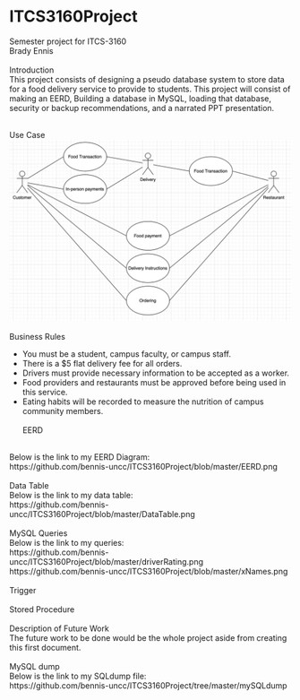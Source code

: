 # ITCS3160Project
Semester project for ITCS-3160
<br>
Brady Ennis
<br><br>
Introduction
<br>
  This project consists of designing a pseudo database system to store data for a food delivery service to provide to students. This project will consist of making an EERD, Building a database in MySQL, loading that database, security or backup recommendations, and a narrated PPT presentation.
<br><br>
  
Use Case
<br>
![Use Case](https://github.com/bennis-uncc/ITCS3160Project/blob/master/UseCase.png)
<br><br>
Business Rules
<br>
- You must be a student, campus faculty, or campus staff.
- There is a $5 flat delivery fee for all orders.
- Drivers must provide necessary information to be accepted as a worker.
- Food providers and restaurants must be approved before being used in this service.
- Eating habits will be recorded to measure the nutrition of campus community members.
<br><br>
EERD
<br>
Below is the link to my EERD Diagram:
<br>
https://github.com/bennis-uncc/ITCS3160Project/blob/master/EERD.png
<br><br>
Data Table
<br>
Below is the link to my data table:
<br>
https://github.com/bennis-uncc/ITCS3160Project/blob/master/DataTable.png
<br><br>
MySQL Queries
<br>Below is the link to my queries:<br>
https://github.com/bennis-uncc/ITCS3160Project/blob/master/driverRating.png
<br>
https://github.com/bennis-uncc/ITCS3160Project/blob/master/xNames.png
<br><br>
Trigger
<br><br>
Stored Procedure
<br><br>
Description of Future Work
<br>
  The future work to be done would be the whole project aside from creating this first document.
<br><br>
MySQL dump
<br>
Below is the link to my SQLdump file:
<br>
https://github.com/bennis-uncc/ITCS3160Project/tree/master/mySQLdump

